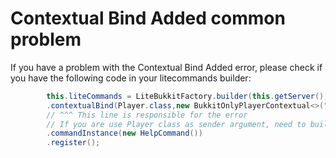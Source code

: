 # Contextual Bind Added common problem

If you have a problem with the Contextual Bind Added error, please check if you have the following code in your
litecommands builder:

```java
        this.liteCommands = LiteBukkitFactory.builder(this.getServer(),"example-plugin")
        .contextualBind(Player.class,new BukkitOnlyPlayerContextual<>("This command is only available for players!"))
        // ^^^ This line is responsible for the error
        // If you are use Player class as sender argument, need to built-in contextual bind or other solution
        .commandInstance(new HelpCommand())
        .register();
```